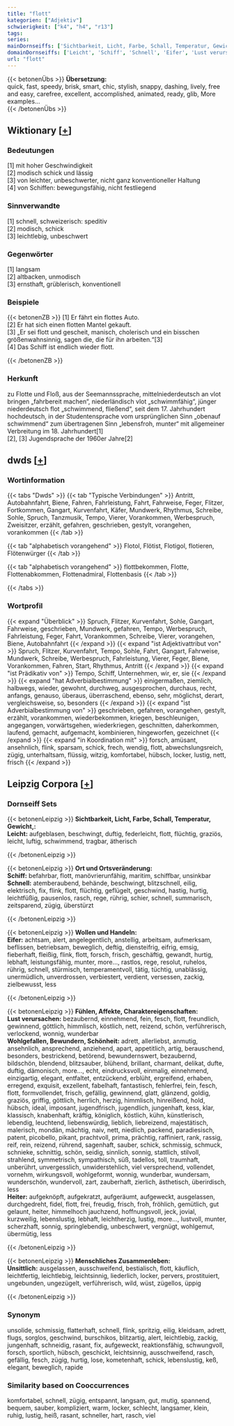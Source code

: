 ```yaml
---
title: "flott"
kategorien: ["Adjektiv"]
schwierigkeit: ["k4", "h4", "r13"]
tags:
series:
mainDornseiffs: ['Sichtbarkeit, Licht, Farbe, Schall, Temperatur, Gewicht,', 'Ort und Ortsveränderung', 'Wollen und Handeln', 'Fühlen, Affekte, Charaktereigenschaften', 'Menschliches Zusammenleben']
domainDornseiffs: ['Leicht', 'Schiff', 'Schnell', 'Eifer', 'Lust verursachen', 'Wohlgefallen, Bewundern, Schönheit', 'Heiter', 'Unsittlich']
url: "flott"
---
```


{{< betonenÜbs >}}
**Übersetzung:**  
quick, fast, speedy, brisk, smart, chic, stylish, snappy, dashing, lively, free and easy, carefree, excellent, accomplished, animated, ready, glib, More examples...  
{{< /betonenÜbs >}}

## Wiktionary [[+](https://de.wiktionary.org/wiki/flott)]

### Bedeutungen
[1] mit hoher Geschwindigkeit  
[2] modisch schick und lässig  
[3] von leichter, unbeschwerter, nicht ganz konventioneller Haltung  
[4] von Schiffen: bewegungsfähig, nicht festliegend  

### Sinnverwandte
[1] schnell, schweizerisch: speditiv  
[2] modisch, schick  
[3] leichtlebig, unbeschwert  

### Gegenwörter
[1] langsam  
[2] altbacken, unmodisch  
[3] ernsthaft, grüblerisch, konventionell  

### Beispiele
{{< betonenZB >}}
[1] Er fährt ein flottes Auto.  
[2] Er hat sich einen flotten Mantel gekauft.  
[3] „Er sei flott und gescheit, manisch, cholerisch und ein bisschen größenwahnsinnig, sagen die, die für ihn arbeiten.“[3]  
[4] Das Schiff ist endlich wieder flott.  

{{< /betonenZB >}}
### Herkunft
zu Flotte und Floß, aus der Seemannssprache, mittelniederdeutsch an vlot bringen „fahrbereit machen“, niederländisch vlot „schwimmfähig“, jünger niederdeutsch flot „schwimmend, fließend“, seit dem 17. Jahrhundert hochdeutsch, in der Studentensprache vom ursprünglichen Sinn „obenauf schwimmend“ zum übertragenen Sinn „lebensfroh, munter“ mit allgemeiner Verbreitung im 18. Jahrhundert[1]  
[2], [3] Jugendsprache der 1960er Jahre[2]  



## dwds [[+](https://www.dwds.de/wb/flott)]

### Wortinformation
{{< tabs "Dwds" >}}
{{< tab "Typische Verbindungen" >}}
Antritt, Autobahnfahrt, Biene, Fahren, Fahrleistung, Fahrt, Fahrweise, Feger, Flitzer, Fortkommen, Gangart, Kurvenfahrt, Käfer, Mundwerk, Rhythmus, Schreibe, Sohle, Spruch, Tanzmusik, Tempo, Vierer, Vorankommen, Werbespruch, Zweisitzer, erzählt, gefahren, geschrieben, gestylt, vorangehen, vorankommen
{{< /tab >}}

{{< tab "alphabetisch vorangehend" >}}
Flotol, Flötist, Flotigol, flotieren, Flötenwürger
{{< /tab >}}

{{< tab "alphabetisch vorangehend" >}}
flottbekommen, Flotte, Flottenabkommen, Flottenadmiral, Flottenbasis
{{< /tab >}}

{{< /tabs >}}

### Wortprofil
{{< expand "Überblick" >}} Spruch, Flitzer, Kurvenfahrt, Sohle, Gangart, Fahrweise, geschrieben, Mundwerk, gefahren, Tempo, Werbespruch, Fahrleistung, Feger, Fahrt, Vorankommen, Schreibe, Vierer, vorangehen, Biene, Autobahnfahrt {{< /expand >}}
{{< expand "ist Adjektivattribut von" >}} Spruch, Flitzer, Kurvenfahrt, Tempo, Sohle, Fahrt, Gangart, Fahrweise, Mundwerk, Schreibe, Werbespruch, Fahrleistung, Vierer, Feger, Biene, Vorankommen, Fahren, Start, Rhythmus, Antritt {{< /expand >}}
{{< expand "ist Prädikativ von" >}} Tempo, Schiff, Unternehmen, wir, er, sie {{< /expand >}}
{{< expand "hat Adverbialbestimmung" >}} einigermaßen, ziemlich, halbwegs, wieder, gewohnt, durchweg, ausgesprochen, durchaus, recht, anfangs, genauso, überaus, überraschend, ebenso, sehr, möglichst, derart, vergleichsweise, so, besonders {{< /expand >}}
{{< expand "ist Adverbialbestimmung von" >}} geschrieben, gefahren, vorangehen, gestylt, erzählt, vorankommen, wiederbekommen, kriegen, beschleunigen, angegangen, vorwärtsgehen, wiederkriegen, geschnitten, daherkommen, laufend, gemacht, aufgemacht, kombinieren, hingeworfen, gezeichnet {{< /expand >}}
{{< expand "in Koordination mit" >}} forsch, amüsant, ansehnlich, flink, sparsam, schick, frech, wendig, flott, abwechslungsreich, zügig, unterhaltsam, flüssig, witzig, komfortabel, hübsch, locker, lustig, nett, frisch {{< /expand >}}

## Leipzig Corpora [[+](https://corpora.uni-leipzig.de/en/res?word=flott&corpusId=deu_newscrawl-public_2018)]

### Dornseiff Sets
{{< betonenLeipzig >}}
**Sichtbarkeit, Licht, Farbe, Schall, Temperatur, Gewicht,:**  
**Leicht:** aufgeblasen, beschwingt, duftig, federleicht, flott, flüchtig, graziös, leicht, luftig, schwimmend, tragbar, ätherisch  

{{< /betonenLeipzig >}}


{{< betonenLeipzig >}}
**Ort und Ortsveränderung:**  
**Schiff:** befahrbar, flott, manövrierunfähig, maritim, schiffbar, unsinkbar  
**Schnell:** atemberaubend, behände, beschwingt, blitzschnell, eilig, elektrisch, fix, flink, flott, flüchtig, geflügelt, geschwind, hastig, hurtig, leichtfüßig, pausenlos, rasch, rege, rührig, schier, schnell, summarisch, zeitsparend, zügig, überstürzt  

{{< /betonenLeipzig >}}


{{< betonenLeipzig >}}
**Wollen und Handeln:**  
**Eifer:** achtsam, alert, angelegentlich, anstellig, arbeitsam, aufmerksam, beflissen, betriebsam, beweglich, deftig, diensteifrig, eifrig, emsig, fieberhaft, fleißig, flink, flott, forsch, frisch, geschäftig, gewandt, hurtig, lebhaft, leistungsfähig, munter, more..., rastlos, rege, resolut, ruhelos, rührig, schnell, stürmisch, temperamentvoll, tätig, tüchtig, unablässig, unermüdlich, unverdrossen, verbiestert, verdient, versessen, zackig, zielbewusst, less  

{{< /betonenLeipzig >}}


{{< betonenLeipzig >}}
**Fühlen, Affekte, Charaktereigenschaften:**  
**Lust verursachen:** bezaubernd, einnehmend, fein, fesch, flott, freundlich, gewinnend, göttlich, himmlisch, köstlich, nett, reizend, schön, verführerisch, verlockend, wonnig, wunderbar  
**Wohlgefallen, Bewundern, Schönheit:** adrett, allerliebst, anmutig, ansehnlich, ansprechend, anziehend, apart, appetitlich, artig, berauschend, besonders, bestrickend, betörend, bewundernswert, bezaubernd, bildschön, blendend, blitzsauber, blühend, brillant, charmant, delikat, dufte, duftig, dämonisch, more..., echt, eindrucksvoll, einmalig, einnehmend, einzigartig, elegant, entfaltet, entzückend, erblüht, ergreifend, erhaben, erregend, exquisit, exzellent, fabelhaft, fantastisch, fehlerfrei, fein, fesch, flott, formvollendet, frisch, gefällig, gewinnend, glatt, glänzend, goldig, graziös, griffig, göttlich, herrlich, herzig, himmlisch, hinreißend, hold, hübsch, ideal, imposant, jugendfrisch, jugendlich, jungenhaft, kess, klar, klassisch, knabenhaft, kräftig, königlich, köstlich, kühn, künstlerisch, lebendig, leuchtend, liebenswürdig, lieblich, liebreizend, majestätisch, malerisch, mondän, mächtig, naiv, nett, niedlich, packend, paradiesisch, patent, picobello, pikant, prachtvoll, prima, prächtig, raffiniert, rank, rassig, reif, rein, reizend, rührend, sagenhaft, sauber, schick, schmissig, schmuck, schnieke, schnittig, schön, seidig, sinnlich, sonnig, stattlich, stilvoll, strahlend, symmetrisch, sympathisch, süß, tadellos, toll, traumhaft, unberührt, unvergesslich, unwiderstehlich, viel versprechend, vollendet, vornehm, wirkungsvoll, wohlgeformt, wonnig, wunderbar, wundersam, wunderschön, wundervoll, zart, zauberhaft, zierlich, ästhetisch, überirdisch, less  
**Heiter:** aufgeknöpft, aufgekratzt, aufgeräumt, aufgeweckt, ausgelassen, durchgedreht, fidel, flott, frei, freudig, frisch, froh, fröhlich, gemütlich, gut gelaunt, heiter, himmelhoch jauchzend, hoffnungsvoll, jeck, jovial, kurzweilig, lebenslustig, lebhaft, leichtherzig, lustig, more..., lustvoll, munter, scherzhaft, sonnig, springlebendig, unbeschwert, vergnügt, wohlgemut, übermütig, less  

{{< /betonenLeipzig >}}


{{< betonenLeipzig >}}
**Menschliches Zusammenleben:**  
**Unsittlich:** ausgelassen, ausschweifend, bestialisch, flott, käuflich, leichtfertig, leichtlebig, leichtsinnig, liederlich, locker, pervers, prostituiert, ungebunden, ungezügelt, verführerisch, wild, wüst, zügellos, üppig  

{{< /betonenLeipzig >}}

### Synonym
unsolide, schmissig, flatterhaft, schnell, flink, spritzig, eilig, kleidsam, adrett, flugs, sorglos, geschwind, burschikos, blitzartig, alert, leichtlebig, zackig, jungenhaft, schneidig, rasant, fix, aufgeweckt, reaktionsfähig, schwungvoll, forsch, sportlich, hübsch, geschickt, leichtsinnig, ausschweifend, rasch, gefällig, fesch, zügig, hurtig, lose, kometenhaft, schick, lebenslustig, keß, elegant, beweglich, rapide


### Similarity based on Cooccurrences
komfortabel, schnell, zügig, entspannt, langsam, gut, mutig, spannend, bequem, sauber, kompliziert, warm, locker, schlecht, langsamer, klein, ruhig, lustig, heiß, rasant, schneller, hart, rasch, viel

